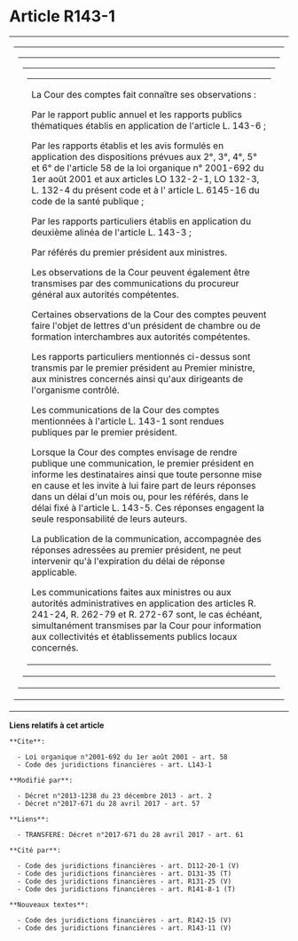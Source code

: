 # Article R143-1

<table>
  <tbody>
    <tr>
      <td>
        <table>
          <tbody>
            <tr>
              <td colspan="8">
                <table>
                  <tbody>
                    <tr>
                      <td>
                        <table>
                          <tbody>
                            <tr>
                              <td colspan="4">
                                <table>
                                  <tbody>
                                    <tr>
                                      <td>

La Cour des comptes fait connaître ses observations :

Par le rapport public annuel et les rapports publics thématiques établis en application de l'article L. 143-6 ;

Par les rapports établis et les avis formulés en application des dispositions prévues aux 2°, 3°, 4°, 5° et 6° de l'article
58 de la loi organique n° 2001-692 du 1er août 2001 et aux articles LO 132-2-1, LO 132-3, L. 132-4 du présent code et à l'
article L. 6145-16 du code de la santé publique ;

Par les rapports particuliers établis en application du deuxième alinéa de l'article L. 143-3 ;

Par référés du premier président aux ministres.

Les observations de la Cour peuvent également être transmises par des communications du procureur général aux autorités
compétentes.

Certaines observations de la Cour des comptes peuvent faire l'objet de lettres d'un président de chambre ou de formation
interchambres aux autorités compétentes.

Les rapports particuliers mentionnés ci-dessus sont transmis par le premier président au Premier ministre, aux ministres
concernés ainsi qu'aux dirigeants de l'organisme contrôlé.

Les communications de la Cour des comptes mentionnées à l'article L. 143-1 sont rendues publiques par le premier président.

Lorsque la Cour des comptes envisage de rendre publique une communication, le premier président en informe les destinataires
ainsi que toute personne mise en cause et les invite à lui faire part de leurs réponses dans un délai d'un mois ou, pour les
référés, dans le délai fixé à l'article L. 143-5. Ces réponses engagent la seule responsabilité de leurs auteurs.

La publication de la communication, accompagnée des réponses adressées au premier président, ne peut intervenir qu'à
l'expiration du délai de réponse applicable.

Les communications faites aux ministres ou aux autorités administratives en application des articles R. 241-24, R. 262-79 et
R. 272-67 sont, le cas échéant, simultanément transmises par la Cour pour information aux collectivités et établissements
publics locaux concernés.

</td>
                                    </tr>
                                  </tbody>
                                </table>
                              </td>
                            </tr>
                          </tbody>
                        </table>
                      </td>
                    </tr>
                  </tbody>
                </table>
              </td>
            </tr>
          </tbody>
        </table>
      </td>
    </tr>
  </tbody>
</table>

**Liens relatifs à cet article**

	**Cite**:

	  - Loi organique n°2001-692 du 1er août 2001 - art. 58
	  - Code des juridictions financières - art. L143-1

	**Modifié par**:

	  - Décret n°2013-1238 du 23 décembre 2013 - art. 2
	  - Décret n°2017-671 du 28 avril 2017 - art. 57

	**Liens**:

	  - TRANSFERE: Décret n°2017-671 du 28 avril 2017 - art. 61

	**Cité par**:

	  - Code des juridictions financières - art. D112-20-1 (V)
	  - Code des juridictions financières - art. D131-35 (T)
	  - Code des juridictions financières - art. R131-25 (V)
	  - Code des juridictions financières - art. R141-8-1 (T)

	**Nouveaux textes**:

	  - Code des juridictions financières - art. R142-15 (V)
	  - Code des juridictions financières - art. R143-11 (V)
